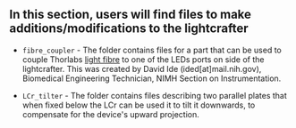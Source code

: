## In this section, users will find files to make additions/modifications to the lightcrafter

 - `fibre_coupler` - The folder contains files for a part that can be used to couple Thorlabs [light fibre](https://www.thorlabs.com/thorproduct.cfm?partnumber=LLG05-4H) to one of the LEDs ports on side of the lightcrafter. This was created by David Ide (ided[at]mail.nih.gov), Biomedical Engineering Technician, NIMH Section on Instrumentation. 

 - `LCr_tilter` - The folder contains files describing two parallel plates that when fixed below the LCr can be used it to tilt it downwards, to compensate for the device's upward projection. 